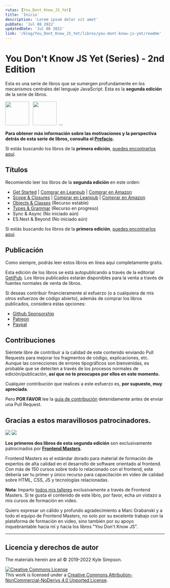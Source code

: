 ```yaml
---
rutas: [You_Dont_Know_JS_Yet]
title: 'Inicio'
description: 'Lorem ipsum dolor sit amet'
pubDate: 'Jul 08 2022'
updatedDate: 'Jul 08 2022'
link: '/blog/You_Dont_Know_JS_Yet/libros/you-dont-know-js-yet/readme'
---
```


# You Don't Know JS Yet (Series) - 2nd Edition

Esta es una serie de libros que se sumergen profundamente en los mecanismos centrales del lenguaje JavaScript. Esta es la **segunda edición** de la serie de libros.

<a href="https://leanpub.com/ydkjsy-get-started"><img src="/images/you-dont-know-js-yet/get-started/cover.png" width="75"></a>&nbsp;&nbsp;
<a href="https://leanpub.com/ydkjsy-scope-closures"><img src="/images/you-dont-know-js-yet/get-started/cover.png" width="75"></a>&nbsp;&nbsp;...

**Para obtener más información sobre las motivaciones y la perspectiva detrás de esta serie de libros, consulta el [Prefacio](preface).**

Si estás buscando los libros de la **primera edición**, [puedes encontrarlos aquí](https://github.com/getify/You-Dont-Know-JS/blob/1st-ed/README.md).

## Títulos

Recomiendo leer los libros de la **segunda edición** en este orden:

* [Get Started](get-started/readme) | [Comprar en Leanpub](https://leanpub.com/ydkjsy-get-started) | [Comprar en Amazon](https://www.amazon.com/dp/B084BNMN7T)
* [Scope & Closures](scope-closures/readme) | [Comprar en Leanpub](https://leanpub.com/ydkjsy-scope-closures) | [Comprar en Amazon](https://www.amazon.com/dp/B08634PZ3N)
* [Objects & Classes](objects-classes/readme) (Recurso estable)
* [Types & Grammar](types-grammar/readme) (Recurso en progreso)
* Sync & Async (No iniciado aún)
* ES.Next & Beyond (No iniciado aún)

Si estás buscando los libros de la **primera edición**, [puedes encontrarlos aquí](https://github.com/getify/You-Dont-Know-JS/blob/1st-ed/README.md).

## Publicación

Como siempre, podrás leer estos libros en línea aquí completamente gratis.

Esta edición de los libros se está autopublicando a través de la editorial [GetiPub](https://geti.pub). Los libros publicados estarán disponibles para la venta a través de fuentes normales de venta de libros.

Si deseas contribuir financieramente al esfuerzo (o a cualquiera de mis otros esfuerzos de código abierto), además de comprar los libros publicados, considera estas opciones:

* [Github Sponsorship](https://github.com/users/getify/sponsorship)
* [Patreon](https://www.patreon.com/getify)
* [Paypal](https://www.paypal.me/getify)

## Contribuciones

Siéntete libre de contribuir a la calidad de este contenido enviando Pull Requests para mejorar los fragmentos de código, explicaciones, etc. Aunque las correcciones de errores tipográficos son bienvenidas, es probable que se detecten a través de los procesos normales de edición/publicación, **así que no te preocupes por ellos en este momento.**

Cualquier contribución que realices a este esfuerzo es, **por supuesto, muy apreciada**.

Pero **POR FAVOR** lee la [guía de contribución](https://github.com/getify/You-Dont-Know-JS/blob/2nd-ed/CONTRIBUTING.md) detenidamente antes de enviar una Pull Request.

## Gracias a estos maravillosos patrocinadores.

<a href="https://frontendmasters.com#gh-light-mode-only" class="dark-images"><img src="/images/you-dont-know-js-yet/fem_logo.svg"></a>
<a href="https://frontendmasters.com#gh-dark-mode-only" class="light-images"><img src="/images/you-dont-know-js-yet/fem_logo-light.svg"></a>

**Los primeros dos libros de esta segunda edición** son exclusivamente patrocinados por **[Frontend Masters](https://frontendmasters.com)**.

Frontend Masters es el estándar dorado para material de formación de expertos de alta calidad en el desarrollo de software orientado al frontend. Con más de 150 cursos sobre todo lo relacionado con el frontend, este debería ser tu primer y único recurso para capacitación en video de calidad sobre HTML, CSS, JS y tecnologías relacionadas.

**Nota**: Imparto [todos mis talleres](https://frontendmasters.com/kyle-simpson) exclusivamente a través de Frontend Masters. Si te gusta el contenido de este libro, por favor, echa un vistazo a mis cursos de formación en video.

Quiero expresar un cálido y profundo agradecimiento a Marc Grabanski y a todo el equipo de Frontend Masters, no solo por su excelente trabajo con la plataforma de formación en video, sino también por su apoyo inquebrantable hacia mí y hacia los libros "You Don't Know JS".

----

## Licencia y derechos de autor

The materials herein are all &copy; 2019-2022 Kyle Simpson.

<a rel="license" href="http://creativecommons.org/licenses/by-nc-nd/4.0/"><img alt="Creative Commons License" style="border-width:0" src="https://i.creativecommons.org/l/by-nc-nd/4.0/88x31.png" /></a><br />This work is licensed under a <a rel="license" href="http://creativecommons.org/licenses/by-nc-nd/4.0/">Creative Commons Attribution-NonCommercial-NoDerivs 4.0 Unported License</a>.